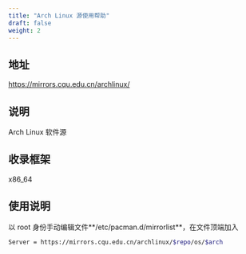 ```yaml
---
title: "Arch Linux 源使用帮助"
draft: false
weight: 2
---
```


## 地址
https://mirrors.cqu.edu.cn/archlinux/
## 说明
Arch Linux 软件源
## 收录框架
x86_64
## 使用说明
以 root 身份手动编辑文件**/etc/pacman.d/mirrorlist**，在文件顶端加入
```bash
Server = https://mirrors.cqu.edu.cn/archlinux/$repo/os/$arch
```

